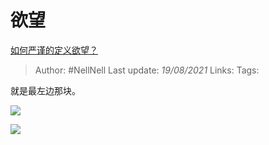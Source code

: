 # 欲望
[如何严谨的定义欲望？](https://www.zhihu.com/question/447585791/answer/1796903620)

> Author: #NellNell
Last update: *19/08/2021*
Links:
Tags:

就是最左边那块。

![](https://pic1.zhimg.com/50/v2-0604b3af9d3f7b9966b41d1d114007d2_720w.jpg?source=c8b7c179)

![](https://pic1.zhimg.com/80/v2-0604b3af9d3f7b9966b41d1d114007d2_720w.jpg?source=c8b7c179)

